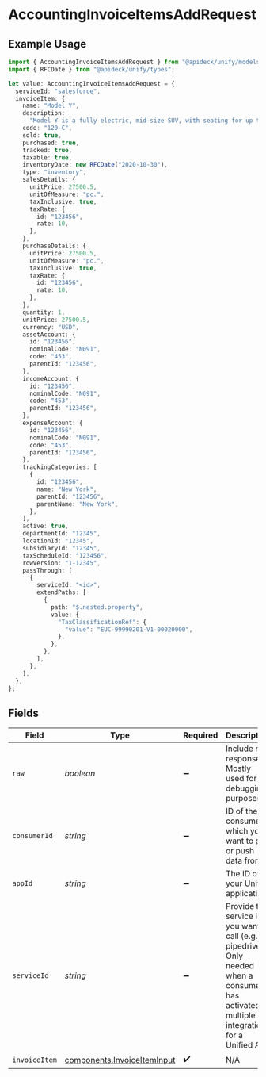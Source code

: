 # AccountingInvoiceItemsAddRequest

## Example Usage

```typescript
import { AccountingInvoiceItemsAddRequest } from "@apideck/unify/models/operations";
import { RFCDate } from "@apideck/unify/types";

let value: AccountingInvoiceItemsAddRequest = {
  serviceId: "salesforce",
  invoiceItem: {
    name: "Model Y",
    description:
      "Model Y is a fully electric, mid-size SUV, with seating for up to seven, dual motor AWD and unparalleled protection.",
    code: "120-C",
    sold: true,
    purchased: true,
    tracked: true,
    taxable: true,
    inventoryDate: new RFCDate("2020-10-30"),
    type: "inventory",
    salesDetails: {
      unitPrice: 27500.5,
      unitOfMeasure: "pc.",
      taxInclusive: true,
      taxRate: {
        id: "123456",
        rate: 10,
      },
    },
    purchaseDetails: {
      unitPrice: 27500.5,
      unitOfMeasure: "pc.",
      taxInclusive: true,
      taxRate: {
        id: "123456",
        rate: 10,
      },
    },
    quantity: 1,
    unitPrice: 27500.5,
    currency: "USD",
    assetAccount: {
      id: "123456",
      nominalCode: "N091",
      code: "453",
      parentId: "123456",
    },
    incomeAccount: {
      id: "123456",
      nominalCode: "N091",
      code: "453",
      parentId: "123456",
    },
    expenseAccount: {
      id: "123456",
      nominalCode: "N091",
      code: "453",
      parentId: "123456",
    },
    trackingCategories: [
      {
        id: "123456",
        name: "New York",
        parentId: "123456",
        parentName: "New York",
      },
    ],
    active: true,
    departmentId: "12345",
    locationId: "12345",
    subsidiaryId: "12345",
    taxScheduleId: "123456",
    rowVersion: "1-12345",
    passThrough: [
      {
        serviceId: "<id>",
        extendPaths: [
          {
            path: "$.nested.property",
            value: {
              "TaxClassificationRef": {
                "value": "EUC-99990201-V1-00020000",
              },
            },
          },
        ],
      },
    ],
  },
};
```

## Fields

| Field                                                                                                                                         | Type                                                                                                                                          | Required                                                                                                                                      | Description                                                                                                                                   | Example                                                                                                                                       |
| --------------------------------------------------------------------------------------------------------------------------------------------- | --------------------------------------------------------------------------------------------------------------------------------------------- | --------------------------------------------------------------------------------------------------------------------------------------------- | --------------------------------------------------------------------------------------------------------------------------------------------- | --------------------------------------------------------------------------------------------------------------------------------------------- |
| `raw`                                                                                                                                         | *boolean*                                                                                                                                     | :heavy_minus_sign:                                                                                                                            | Include raw response. Mostly used for debugging purposes                                                                                      |                                                                                                                                               |
| `consumerId`                                                                                                                                  | *string*                                                                                                                                      | :heavy_minus_sign:                                                                                                                            | ID of the consumer which you want to get or push data from                                                                                    | test-consumer                                                                                                                                 |
| `appId`                                                                                                                                       | *string*                                                                                                                                      | :heavy_minus_sign:                                                                                                                            | The ID of your Unify application                                                                                                              | dSBdXd2H6Mqwfg0atXHXYcysLJE9qyn1VwBtXHX                                                                                                       |
| `serviceId`                                                                                                                                   | *string*                                                                                                                                      | :heavy_minus_sign:                                                                                                                            | Provide the service id you want to call (e.g., pipedrive). Only needed when a consumer has activated multiple integrations for a Unified API. | salesforce                                                                                                                                    |
| `invoiceItem`                                                                                                                                 | [components.InvoiceItemInput](../../models/components/invoiceiteminput.md)                                                                    | :heavy_check_mark:                                                                                                                            | N/A                                                                                                                                           |                                                                                                                                               |